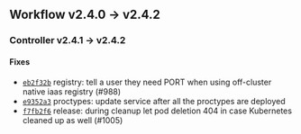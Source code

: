 ## Workflow v2.4.0 -> v2.4.2

### Controller v2.4.1 -> v2.4.2

#### Fixes
- [`eb2f32b`](https://github.com/deiscc/controller/commit/eb2f32baeb7442f085f596a10d29bd4bb1e85463) registry: tell a user they need PORT when using off-cluster native iaas registry (#988)
- [`e9352a3`](https://github.com/deiscc/controller/commit/e9352a38f6c4e9472c89648f9ea61e0fd88daa85) proctypes: update service after all the proctypes are deployed
- [`f7fb2f6`](https://github.com/deiscc/controller/commit/f7fb2f6026a5727c28010b655ca74c296fe3f0d5) release: during cleanup let pod deletion 404 in case Kubernetes cleaned up as well (#1005)
